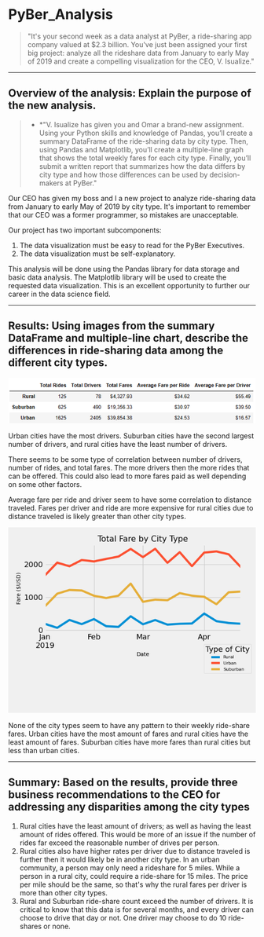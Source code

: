 # PyBer_Analysis

>"It's your second week as a data analyst at PyBer, a ride-sharing app company valued at $2.3 billion. You've just been assigned your first big project: analyze all the rideshare data from January to early May of 2019 and create a compelling visualization for the CEO, V. Isualize."

________________________________________________________________________
## Overview of the analysis: Explain the purpose of the new analysis.

>* *"V. Isualize has given you and Omar a brand-new assignment. Using your Python skills and knowledge of Pandas, you’ll create a summary DataFrame of the ride-sharing data by city type. Then, using Pandas and Matplotlib, you’ll create a multiple-line graph that shows the total weekly fares for each city type. Finally, you’ll submit a written report that summarizes how the data differs by city type and how those differences can be used by decision-makers at PyBer."

Our CEO has given my boss and I a new project to analyze ride-sharing data from January to early May of 2019 by city type.  It's important to remember that our CEO was a former programmer, so mistakes are unacceptable. 

Our project has two important subcomponents: 
1) The data visualization must be easy to read for the PyBer Executives. 
2) The data visualization must be self-explanatory. 

This analysis will be done using the Pandas library for data storage and basic data analysis.  The Matplotlib library will be used to create the requested data visualization.  This is an excellent opportunity to further our career in the data science field.  
 
________________________________________________________________________

## Results: Using images from the summary DataFrame and multiple-line chart, describe the differences in ride-sharing data among the different city types.

![](Analysis/Module5_table.PNG)

Urban cities have the most drivers. Suburban cities have the second largest number of drivers, and rural cities have the least number of drivers. 

There seems to be some type of correlation between number of drivers, number of rides, and total fares.  The more drivers then the more rides that can be offered. 
This could also lead to more fares paid as well depending on some other factors.

Average fare per ride and driver seem to have some correlation to distance traveled.  Fares per driver and ride are more expensive for rural cities due to distance traveled is likely greater than other city types.   

![](Analysis/PyBer_fare_summary.png)

None of the city types seem to have any pattern to their weekly ride-share fares.  Urban cities have the most amount of fares and rural cities have the least amount of fares.  Suburban cities have more fares than rural cities but less than urban cities. 
 
________________________________________________________________________

## Summary: Based on the results, provide three business recommendations to the CEO for addressing any disparities among the city types

1) Rural cities have the least amount of drivers; as well as having the least amount of rides offered.  This would be more of an issue if the number of rides far exceed the reasonable number of drives per person. 
2) Rural cities also have higher rates per driver due to distance traveled is further then it would likely be in another city type.  In an urban community, a person may only need a rideshare for 5 miles. While a person in a rural city, could require a ride-share for 15 miles.  The price per mile should be the same, so that's why the rural fares per driver is more than other city types. 
3) Rural and Suburban ride-share count exceed the number of drivers. It is critical to know that this data is for several months, and every driver can choose to drive that day or not.  One driver may choose to do 10 ride-shares or none. 














